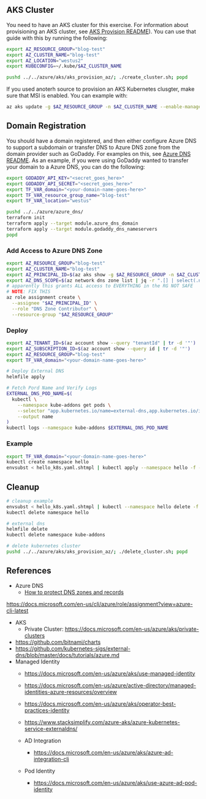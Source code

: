 

## AKS Cluster

You need to have an AKS cluster for this exercise.  For information about provisioning an AKS cluster, see [AKS Provision README](../../azure/aks/aks_provision_az/README.md)).  You can use that guide with this by running the following:

```bash
export AZ_RESOURCE_GROUP="blog-test"
export AZ_CLUSTER_NAME="blog-test"
export AZ_LOCATION="westus2"
export KUBECONFIG=~/.kube/$AZ_CLUSTER_NAME

pushd ../../azure/aks/aks_provision_az/; ./create_cluster.sh; popd
```

If you used anoterh source to provision an AKS Kubernetes clusgter, make sure that MSI is enabled.  You can example with:

```bash
az aks update -g $AZ_RESOURCE_GROUP -n $AZ_CLUSTER_NAME --enable-managed-identity
```

## Domain Registration

You should have a domain registered, and then either configure Azure DNS to support a subdomain or transfer DNS to Azure DNS zone from the domain provider such as GoDaddy.  For examples on this, see [Azure DNS README](../../azure/azure_dns/README.md). As an example, if you were using GoDaddy wanted to transfer your domain to a Azure DNS, you can do the following:

```bash
export GODADDY_API_KEY="<secret_goes_here>"
export GODADDY_API_SECRET="<secret_goes_here>"
export TF_VAR_domain="<your-domain-name-goes-here>"
export TF_VAR_resource_group_name="blog-test"
export TF_VAR_location="westus"

pushd ../../azure/azure_dns/
terraform init
terraform apply --target module.azure_dns_domain
terraform apply --target module.godaddy_dns_nameservers
popd
```

### Add Access to Azure DNS Zone

```bash
export AZ_RESOURCE_GROUP="blog-test"
export AZ_CLUSTER_NAME="blog-test"
export AZ_PRINCIPAL_ID=$(az aks show -g $AZ_RESOURCE_GROUP -n $AZ_CLUSTER_NAME  --query "identityProfile.kubeletidentity.objectId" | tr -d '"')
export AZ_DNS_SCOPE=$(az network dns zone list | jq -r ".[] | select(.name == \"$AZ_DNS_DOMAIN\").id")
# apparently this grants ALL access to EVERYTHING in the RG NOT SAFE
# NOTE: FIX THIS
az role assignment create \
  --assignee "$AZ_PRINCIPAL_ID" \
  --role "DNS Zone Contributor" \
  --resource-group "$AZ_RESOURCE_GROUP"
```

### Deploy

```bash
export AZ_TENANT_ID=$(az account show --query "tenantId" | tr -d '"')
export AZ_SUBSCRIPTION_ID=$(az account show --query id | tr -d '"')
export AZ_RESOURCE_GROUP="blog-test"
export TF_VAR_domain="<your-domain-name-goes-here>"

# Deploy External DNS
helmfile apply

# Fetch Pord Name and Verify Logs
EXTERNAL_DNS_POD_NAME=$(
  kubectl \
    --namespace kube-addons get pods \
    --selector "app.kubernetes.io/name=external-dns,app.kubernetes.io/instance=external-dns" \
    --output name
)
kubectl logs --namespace kube-addons $EXTERNAL_DNS_POD_NAME
```

### Example

```bash
export TF_VAR_domain="<your-domain-name-goes-here>"
kubectl create namespace hello
envsubst < hello_k8s.yaml.shtmpl | kubectl apply --namespace hello -f -
```

## Cleanup

```bash
# cleanup example
envsubst < hello_k8s.yaml.shtmpl | kubectl --namespace hello delete -f -
kubectl delete namespace hello

# external dns
helmfile delete
kubectl delete namespace kube-addons

# delete kubernetes cluster
pushd ../../azure/aks/aks_provision_az/; ./delete_cluster.sh; popd
```

## References

* Azure DNS
  * [How to protect DNS zones and records](https://docs.microsoft.com/en-us/azure/dns/dns-protect-zones-recordsets)

https://docs.microsoft.com/en-us/cli/azure/role/assignment?view=azure-cli-latest

* AKS
  * Private Cluster: https://docs.microsoft.com/en-us/azure/aks/private-clusters
* https://github.com/bitnami/charts
* https://github.com/kubernetes-sigs/external-dns/blob/master/docs/tutorials/azure.md
* Managed Identity
  * https://docs.microsoft.com/en-us/azure/aks/use-managed-identity
  * https://docs.microsoft.com/en-us/azure/active-directory/managed-identities-azure-resources/overview
  * https://docs.microsoft.com/en-us/azure/aks/operator-best-practices-identity
  * https://www.stacksimplify.com/azure-aks/azure-kubernetes-service-externaldns/

  * AD Integration
    * https://docs.microsoft.com/en-us/azure/aks/azure-ad-integration-cli
  * Pod Identity
    * https://docs.microsoft.com/en-us/azure/aks/use-azure-ad-pod-identity
